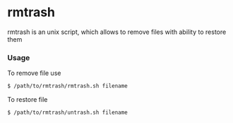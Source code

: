 # rmtrash

rmtrash is an unix script, which allows to remove files with ability to restore them

### Usage

To remove file use
```sh
$ /path/to/rmtrash/rmtrash.sh filename
```


To restore file
```sh
$ /path/to/rmtrash/untrash.sh filename
```
